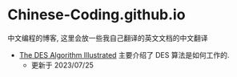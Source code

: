 # Chinese-Coding.github.io
中文编程的博客, 这里会放一些我自己翻译的英文文档的中文翻译
* [The DES Algorithm Illustrated](https://Chinese-Coding.github.io/The%20DES%20Algorithm%20Illustrated.html)
  主要介绍了 DES 算法是如何工作的.
  * 更新于 2023/07/25
